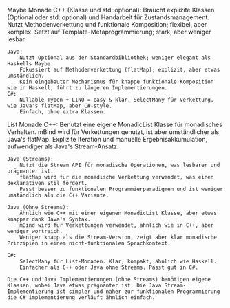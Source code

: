 Maybe Monade
    C++ (Klasse und std::optional):
        Braucht explizite Klassen (Optional oder std::optional) und Handarbeit für Zustandsmanagement.
        Nutzt Methodenverkettung und funktionale Komposition; flexibel, aber komplex.
        Setzt auf Template-Metaprogrammierung; stark, aber weniger lesbar.

    Java:
        Nutzt Optional aus der Standardbibliothek; weniger elegant als Haskells Maybe.
        Fokussiert auf Methodenverkettung (flatMap); explizit, aber etwas umständlich.
        Kein eingebauter Mechanismus für knappe funktionale Komposition wie in Haskell, führt zu längeren Implementierungen.
    C#:
        Nullable-Typen + LINQ = easy & klar. SelectMany für Verkettung, wie Java's flatMap, aber C#-style.
        Einfach, ohne extra Klassen.

List Monade
    C++:
        Benutzt eine eigene MonadicList Klasse für monadisches Verhalten.
        mBind wird für Verkettungen genutzt, ist aber umständlicher als Java's flatMap.
        Explizite Iteration und manuelle Ergebnisakkumulation, aufwendiger als Java's Stream-Ansatz.

    Java (Streams):
        Nutzt die Stream API für monadische Operationen, was lesbarer und prägnanter ist.
        flatMap wird für die monadische Verkettung verwendet, was einen deklarativen Stil fördert.
        Passt besser zu funktionalen Programmierparadigmen und ist weniger umständlich als die C++ Variante.

    Java (Ohne Streams):
        Ähnlich wie C++ mit einer eigenen MonadicList Klasse, aber etwas knapper dank Java's Syntax.
        mBind wird für Verkettungen verwendet, ähnlich wie in C++, aber weniger wortreich.
        Weniger knapp als die Stream-Version, zeigt aber klar monadische Prinzipien in einem nicht-funktionalen Sprachkontext.

    C#:
        SelectMany für List-Monaden. Klar, kompakt, ähnlich wie Haskell.
        Einfacher als C++ oder Java ohne Streams. Passt gut in C#.

    Die C++ und Java Implementierungen (ohne Streams) benötigen eigene Klassen, wobei Java etwas prägnanter ist. Die Java Stream-Implementierung ist simpler und näher zur funktionalen Programmierung die C# implementierung verläuft ähnlich einfach.